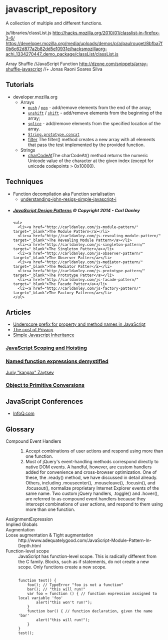 javascript_repository
=====================

A collection of multiple and different functions.





js/libraries/classList.js
http://hacks.mozilla.org/2010/01/classlist-in-firefox-3-6/
https://developer.mozilla.org/media/uploads/demos/p/a/paulrouget/8bfba7f0b6c62d877a2b82dd5e10931e/hacksmozillaorg-achi_1334270447_demo_package/classList/classList.js



Array Shuffle //JavaScript Function
http://dzone.com/snippets/array-shuffle-javascript
//+ Jonas Raoni Soares Silva


<h2>Tutorials</h2>
<ul>
  <li>developer.mozilla.org
    <ul>
      <li>Arrays
        <ul>
          <li><a target="_blank" title="The push() method adds one or more elements to the end of an array and returns the new length of the array." href="https://developer.mozilla.org/en-US/docs/Web/JavaScript/Reference/Global_Objects/Array/push"><code>push</code></a> / <a target="_blank" title="The pop() method removes the last element from an array and returns that element." href="https://developer.mozilla.org/en-US/docs/Web/JavaScript/Reference/Global_Objects/Array/pop"><code>pop</code></a> - add/remove elements from the end of the array;</li>
          <li><a target="_blank" title="The unshift() method adds one or more elements to the beginning of an array and returns the new length of the array." href="https://developer.mozilla.org/en-US/docs/Web/JavaScript/Reference/Global_Objects/Array/unshift"><code>unshift</code></a> / <a target="_blank" title="The shift() method removes the first element from an array and returns that element. This method changes the length of the array." href="https://developer.mozilla.org/en-US/docs/Web/JavaScript/Reference/Global_Objects/Array/shift"><code>shift</code></a> - add/remove elements from the beginning of the array;</li>
          <li><a target="_blank" title="The splice() method changes the content of an array, adding new elements while removing old elements." href="https://developer.mozilla.org/en-US/docs/Web/JavaScript/Reference/Global_Objects/Array/splice"><code>splice</code></a> - add/remove elements from the specified location of the array.</li>
          <li><a target="_blank" title="The concat() method combines the text of two or more strings and returns a new string." href="https://developer.mozilla.org/en-US/docs/Web/JavaScript/Reference/Global_Objects/String/concat"><code>String.prototype.concat</code></a></li>
          <li><a target="_blank" href="https://developer.mozilla.org/en-US/docs/Web/JavaScript/Reference/Global_Objects/Array/filter">filter</a> The filter() method creates a new array with all elements that pass the test implemented by the provided function.</li>
        </ul>
      </li>
      <li>Strings
        <ul>
          <li><a href="https://developer.mozilla.org/en-US/docs/Web/JavaScript/Reference/Global_Objects/String/charCodeAt" target="_blank">charCodeAt</a>The charCodeAt() method returns the numeric Unicode value of the character at the given index (except for unicode codepoints > 0x10000).</li>
        </ul>
      </li>
    </ul>
  </li>
</ul>

<h2>Techniques</h2>
<ul>
  <li>Function decompilation aka Function serialisation
    <ul>
      <li><a href="http://blog.buymeasoda.com/understanding-john-resigs-simple-javascript-i/" target="_blank">understanding-john-resigs-simple-javascript-i</a></li>
    </ul>
  </li>

  <li>
    <h5><a href="https://carldanley.com/javascript-design-patterns/" target="_blank">JavaScript Design Patterns</a> © Copyright 2014 - Carl Danley</h5>

    <ul>
      <li><a href="http://carldanley.com/js-module-pattern/" target="_blank">The Module Pattern</a></li>
      <li><a href="http://carldanley.com/js-revealing-module-pattern/" target="_blank">The Revealing Module Pattern</a></li>
      <li><a href="http://carldanley.com/js-singleton-pattern/" target="_blank">The Singleton Patter</a></li>
      <li><a href="http://carldanley.com/js-observer-pattern/" target="_blank">The Observer Patter</a></li>
      <li><a href="http://carldanley.com/js-mediator-pattern/" target="_blank">The Mediator Patter</a></li>
      <li><a href="http://carldanley.com/js-prototype-pattern/" target="_blank">The Prototype Patter</a></li>
      <li><a href="http://carldanley.com/js-facade-pattern/" target="_blank">The Facade Patter</a></li>
      <li><a href="http://carldanley.com/js-factory-pattern/" target="_blank">The Factory Pattern</a></li>
    </ul>
  </li>

</ul>


<h2>Articles</h2>

<ul>
  <li><a href="http://stackoverflow.com/a/4484449/1021122" target="_blank">Underscore prefix for property and method names in JavaScript</a></li>
  <li><a href="https://blog.jcoglan.com/2012/01/19/the-cost-of-privacy/" target="_blank">The cost of Privacy</a></li>
  <li><a href="http://ejohn.org/blog/simple-javascript-inheritance/" target="_blank">Simple Javascript Inheritance</a></li>
</ul>

<h3><a href="http://www.adequatelygood.com/JavaScript-Scoping-and-Hoisting.html" target="_blank">JavaScript Scoping and Hoisting</a></h3>

<h3><a href="http://kangax.github.io/nfe/" target="_blank">Named function expressions demystified</a></h3>
<p><a href="http://perfectionkills.com/" target="_blank">Juriy "kangax" Zaytsev</a></p>

<h3><a href="http://www.adequatelygood.com/Object-to-Primitive-Conversions-in-JavaScript.html" target="_blank">Object to Primitive Conversions</a></h3>



<h2>JavaScript Conferences</h2>
<ul>
  <li><a href="http://www.infoq.com/javascript/?utm_source=infoq&utm_medium=header_graybar&utm_campaign=topic_clk">InfoQ.com</a></li>
</ul>



<h2>Glossary</h2>
<dl>
<dt>Compound Event Handlers</dt>
<dd>
<ol>
  <li>Accept combinations of user actions and respond using more than one function.</li>
  <li>Most of jQuery's event-handling methods correspond directly to native DOM events.
  A handful, however, are custom handlers added for convenience and cross-browser optimization. One of these, the .ready() method, we have discussed in detail already. Others, including .mouseenter(), .mouseleave(), .focusin(), and .focusout(), normalize proprietary Internet Explorer events of the same name. Two custom jQuery handlers, .toggle() and .hover(), are referred to as compound event handlers because they intercept combinations of user actions,
  and respond to them using more than one function.</li>
</ol>
</dd>
<dt>AssignmentExpression</dt>
<dd></dd>
<dt>Implied Globals</dt>
<dt>Augmentation</dt>
<dt>Loose augmentation & Tight augmentation</dt>
<dd>http://www.adequatelygood.com/JavaScript-Module-Pattern-In-Depth.html</dd>
<dt>Function-level scope</dt>
<dd>JavaScript has function-level scope. This is radically different from the C family. Blocks, such as if statements, do not create a new scope. Only functions create a new scope.

<p>
<code>
function test() {
	foo(); // TypeError "foo is not a function"
	bar(); // "this will run!"
	var foo = function () { // function expression assigned to local variable 'foo'
		alert("this won't run!");
	}
	function bar() { // function declaration, given the name 'bar'
		alert("this will run!");
	}
}
test();
</code></p>

</dd>
</dl>
